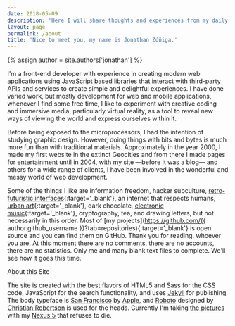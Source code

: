 ```yaml
---
date: 2018-05-09
description: 'Here I will share thoughts and experiences from my daily life. If you want to know why I made this blog you can read <a href="#!">the first post</a> and if you ask who I am, there goes some information.'
layout: page
permalink: /about
title: 'Nice to meet you, my name is Jonathan Zúñiga.'
---
```


{% assign author = site.authors['jonathan'] %}

I'm a front-end developer with experience in creating modern web applications using JavaScript based libraries that interact with third-party APIs and services to create simple and delightful experiences. I have done varied work, but mostly development for web and mobile applications, whenever I find some free time, I like to experiment with creative coding and immersive media, particularly virtual reality, as a tool to reveal new ways of viewing the world and express ourselves within it.

Before being exposed to the microprocessors, I had the intention of studying graphic design. However, doing things with bits and bytes is much more fun than with traditional materials. Approximately in the year 2000, I made my first website in the extinct Geocities and from there I made pages for entertainment until in 2004, with my site —before it was a blog— and others for a wide range of clients, I have been involved in the wonderful and messy world of web development.

Some of the things I like are information freedom, hacker subculture, [retro-futuristic interfaces](https://www.youtube.com/watch?v=2ywWFvjE-yU){:target='_blank'}, an internet that respects humans, [urban art](https://www.youtube.com/watch?v=gmu_RByhlGw){:target='_blank'}, dark chocolate, [electronic music](https://www.youtube.com/watch?v=RbxZmcQWWgE){:target='_blank'}, cryptography, tea, and drawing letters, but not necessarily in this order. Most of [my projects](https://github.com/{{ author.github_username }}?tab=repositories){:target='_blank'} is open source and you can find them on GitHub. Thank you for reading, whoever you are. At this moment there are no comments, there are no accounts, there are no statistics. Only me and many blank text files to complete. We'll see how it goes this time.

<div class="smcaps tt-uppercase m-top-16 m-bottom-4 ta-center">About this Site</div>

<p class="md-cols-2 fs-sm">
	The site is created with the best flavors of HTML5 and Sass for the CSS code, JavaScript for the search functionality, and uses <a href="https://jekyllrb.com/" target="_blank">Jekyll</a> for publishing. The body typeface is <a href="https://developer.apple.com/fonts/" target="_blank">San Francisco</a> by <a href="https://www.apple.com/" target="_blank">Apple</a>, and <a href="https://fonts.google.com/specimen/Roboto" target="_blank">Roboto</a> designed by <a href="http://christianrobertson.com/" target="_blank">Christian Robertson</a> is used for the heads. Currently I'm taking <a href="https://www.flickr.com/photos/{{ author.flickr_username }}" target="_blank">the pictures</a> with my <a href="https://web.archive.org/web/20150905053915/http://www.google.com/nexus/5/" target="_blank">Nexus 5</a> that refuses to die.
</p>
